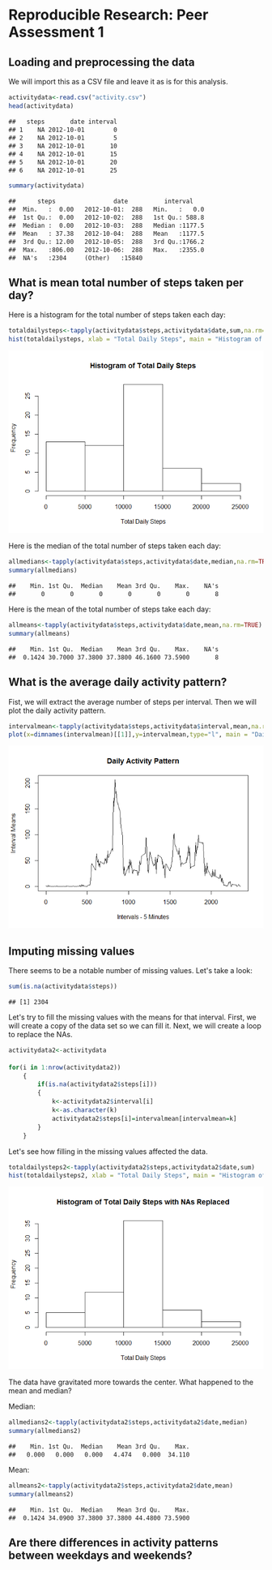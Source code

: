 # Reproducible Research: Peer Assessment 1


## Loading and preprocessing the data

We will import this as a CSV file and leave it as is for this analysis. 


```r
activitydata<-read.csv("activity.csv")
head(activitydata)
```

```
##   steps       date interval
## 1    NA 2012-10-01        0
## 2    NA 2012-10-01        5
## 3    NA 2012-10-01       10
## 4    NA 2012-10-01       15
## 5    NA 2012-10-01       20
## 6    NA 2012-10-01       25
```

```r
summary(activitydata)
```

```
##      steps                date          interval     
##  Min.   :  0.00   2012-10-01:  288   Min.   :   0.0  
##  1st Qu.:  0.00   2012-10-02:  288   1st Qu.: 588.8  
##  Median :  0.00   2012-10-03:  288   Median :1177.5  
##  Mean   : 37.38   2012-10-04:  288   Mean   :1177.5  
##  3rd Qu.: 12.00   2012-10-05:  288   3rd Qu.:1766.2  
##  Max.   :806.00   2012-10-06:  288   Max.   :2355.0  
##  NA's   :2304     (Other)   :15840
```

## What is mean total number of steps taken per day?

Here is a histogram for the total number of steps taken each day:


```r
totaldailysteps<-tapply(activitydata$steps,activitydata$date,sum,na.rm=TRUE)
hist(totaldailysteps, xlab = "Total Daily Steps", main = "Histogram of Total Daily Steps")
```

![](PA1_template_files/figure-html/unnamed-chunk-2-1.png) 

Here is the median of the total number of steps taken each day:


```r
allmedians<-tapply(activitydata$steps,activitydata$date,median,na.rm=TRUE)
summary(allmedians)
```

```
##    Min. 1st Qu.  Median    Mean 3rd Qu.    Max.    NA's 
##       0       0       0       0       0       0       8
```

Here is the mean of the total number of steps take each day:

```r
allmeans<-tapply(activitydata$steps,activitydata$date,mean,na.rm=TRUE)
summary(allmeans)
```

```
##    Min. 1st Qu.  Median    Mean 3rd Qu.    Max.    NA's 
##  0.1424 30.7000 37.3800 37.3800 46.1600 73.5900       8
```
## What is the average daily activity pattern?

Fist, we will extract the average number of steps per interval. Then we will plot the daily activity pattern.


```r
intervalmean<-tapply(activitydata$steps,activitydata$interval,mean,na.rm=TRUE)
plot(x=dimnames(intervalmean)[[1]],y=intervalmean,type="l", main = "Daily Activity Pattern", xlab = "Intervals - 5 Minutes", ylab = "Interval Means")
```

![](PA1_template_files/figure-html/unnamed-chunk-5-1.png) 

## Imputing missing values

There seems to be a notable number of missing values. Let's take a look:

```r
sum(is.na(activitydata$steps))
```

```
## [1] 2304
```
Let's try to fill the missing values with the means for that interval. First, we will create a copy of the data set so we can fill it. Next, we will create a loop to replace the NAs. 


```r
activitydata2<-activitydata

for(i in 1:nrow(activitydata2))
    {
        if(is.na(activitydata2$steps[i]))
        {
            k<-activitydata2$interval[i]
            k<-as.character(k)
            activitydata2$steps[i]=intervalmean[intervalmean=k]
        }
    }
```

Let's see how filling in the missing values affected the data.


```r
totaldailysteps2<-tapply(activitydata2$steps,activitydata2$date,sum)
hist(totaldailysteps2, xlab = "Total Daily Steps", main = "Histogram of Total Daily Steps with NAs Replaced")
```

![](PA1_template_files/figure-html/unnamed-chunk-8-1.png) 

The data have gravitated more towards the center. What happened to the mean and median?

Median:

```r
allmedians2<-tapply(activitydata2$steps,activitydata2$date,median)
summary(allmedians2)
```

```
##    Min. 1st Qu.  Median    Mean 3rd Qu.    Max. 
##   0.000   0.000   0.000   4.474   0.000  34.110
```

Mean:

```r
allmeans2<-tapply(activitydata2$steps,activitydata2$date,mean)
summary(allmeans2)
```

```
##    Min. 1st Qu.  Median    Mean 3rd Qu.    Max. 
##  0.1424 34.0900 37.3800 37.3800 44.4800 73.5900
```

## Are there differences in activity patterns between weekdays and weekends?
